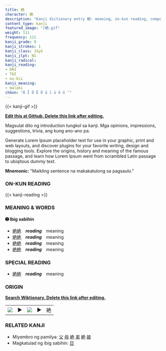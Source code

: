 ```yaml
---
title: 絶
character: 絶
description: "Kanji dictionary entry 絶: meaning, on-kun reading, compounds, origin, related kanji"
content_type: kanji
featured_image: "/絶.gif"
weight: 111
frequency: 111
kanji_grade: 9
kanji_strokes: 1
kanji_class: Jōyō
kanji_jlpt: N1
kanji_radical: 
kanji_reading: 
- DAI
- TAI
- oo-kii
kanji_meaning:
- malaki
chōon: "Ā Ī Ū Ē Ō ā ī ū ē ō ’"
---
```

[//]: # (Don't edit the line below. Kanji animated GIF code is automatically generated.)
{{< kanji-gif >}}

[//]: # (Edit below this line.)

**[Edit this at Github. Delete this link after editing.](https://github.com/tim0g/tim/tree/main/content/kanji/絶/index.md)**

Magsulat dito ng introduction tungkol sa kanji. Mga opinions, impressions, suggestions, trivia, ang kung ano-ano pa.

Generate Lorem Ipsum placeholder text for use in your graphic, print and web layouts, and discover plugins for your favorite writing, design and blogging tools. Explore the origins, history and meaning of the famous passage, and learn how Lorem Ipsum went from scrambled Latin passage to ubiqitous dummy text.
 
**Mnemonic:** "Maikling sentence na makakatulong sa pagsaulo."

### ON-KUN READING

[//]: # (Don't edit the line below. ON-KUN READING code is automatically generated.)
{{< kanji-reading >}}

### MEANING & WORDS

#### ➊ **Ibig sabihin**
  - [絶](../絶)[絶](../絶)　***reading***　meaning
  - [絶](../絶)[絶](../絶)　***reading***　meaning
  - [絶](../絶)[絶](../絶)　***reading***　meaning
  - [絶](../絶)[絶](../絶)　***reading***　meaning

### SPECIAL READING
  - [絶](../絶)[絶](../絶)　***reading***　meaning

### ORIGIN

**[Search Wiktionary. Delete this link after editing.](https://wiktionary.org/wiki/絶)**
<table class="kanji-table"><tr><td>
<img src="60px-絶-bronze.svg.png">
</td><td>▶</td><td>
<img src="60px-絶-oracle.svg.png">
</td><td>▶</td>
<td class="kanji-origin">絶</td>
</tr></table>

### RELATED KANJI
- Miyembro ng pamilya: [父](../父) [母](../母) [絶](../絶) [弟](../弟) [絶](../絶) [娘](../娘)
- Magkatulad ng ibig sabihin: [日](../日)
